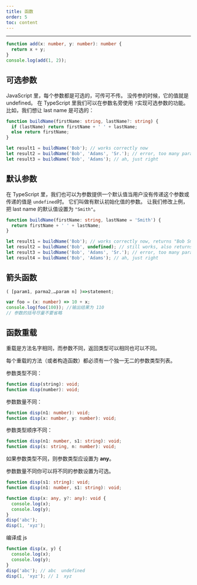 ```yaml
---
title: 函数
order: 5
toc: content
---
```


---

```ts
function add(x: number, y: number): number {
  return x + y;
}
console.log(add(1, 2));
```

## 可选参数

JavaScript 里，每个参数都是可选的，可传可不传。 没传参的时候，它的值就是 undefined。 在 TypeScript 里我们可以在参数名旁使用 `?`实现可选参数的功能。 比如，我们想让 last name 是可选的：

```ts
function buildName(firstName: string, lastName?: string) {
  if (lastName) return firstName + ' ' + lastName;
  else return firstName;
}

let result1 = buildName('Bob'); // works correctly now
let result2 = buildName('Bob', 'Adams', 'Sr.'); // error, too many parameters
let result3 = buildName('Bob', 'Adams'); // ah, just right
```

## 默认参数

在 TypeScript 里，我们也可以为参数提供一个默认值当用户没有传递这个参数或传递的值是 `undefined`时。 它们叫做有默认初始化值的参数。 让我们修改上例，把 last name 的默认值设置为 `"Smith"`。

```ts
function buildName(firstName: string, lastName = 'Smith') {
  return firstName + ' ' + lastName;
}

let result1 = buildName('Bob'); // works correctly now, returns "Bob Smith"
let result2 = buildName('Bob', undefined); // still works, also returns "Bob Smith"
let result3 = buildName('Bob', 'Adams', 'Sr.'); // error, too many parameters
let result4 = buildName('Bob', 'Adams'); // ah, just right
```

## 箭头函数

```ts
( [param1, parma2,…param n] )=>statement;
```

```ts
var foo = (x: number) => 10 + x;
console.log(foo(100)); //输出结果为 110
// 参数的括号尽量不要省略
```

## 函数重载

重载是方法名字相同，而参数不同，返回类型可以相同也可以不同。

每个重载的方法（或者构造函数）都必须有一个独一无二的参数类型列表。

参数类型不同：

```ts
function disp(string): void;
function disp(number): void;
```

参数数量不同：

```ts
function disp(n1: number): void;
function disp(x: number, y: number): void;
```

参数类型顺序不同：

```ts
function disp(n1: number, s1: string): void;
function disp(s: string, n: number): void;
```

如果参数类型不同，则参数类型应设置为 **any**。

参数数量不同你可以将不同的参数设置为可选。

```ts
function disp(s1: string): void;
function disp(n1: number, s1: string): void;

function disp(x: any, y?: any): void {
  console.log(x);
  console.log(y);
}
disp('abc');
disp(1, 'xyz');
```

编译成 js

```js
function disp(x, y) {
  console.log(x);
  console.log(y);
}
disp('abc'); // abc  undefined
disp(1, 'xyz'); // 1  xyz
```
